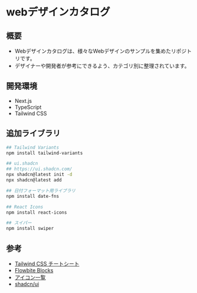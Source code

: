# webデザインカタログ

## 概要
- Webデザインカタログは、様々なWebデザインのサンプルを集めたリポジトリです。
- デザイナーや開発者が参考にできるよう、カテゴリ別に整理されています。

## 開発環境
- Next.js
- TypeScript
- Tailwind CSS

## 追加ライブラリ
```sh
## Tailwind Variants
npm install tailwind-variants

## ui.shadcn
## https://ui.shadcn.com/
npx shadcn@latest init -d
npx shadcn@latest add

## 日付フォーマット用ライブラリ
npm install date-fns

## React Icons
npm install react-icons

## スイパー
npm install swiper
```

## 参考
- [Tailwind CSS チートシート](https://nerdcave.com/tailwind-cheat-sheet)
- [Flowbite Blocks](https://flowbite.com/blocks/)
- [アイコン一覧](https://iconyoes.js.org/)
- [shadcn/ui](https://ui.shadcn.com/)